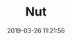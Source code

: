 ---
title: 'Nut'
date: '2019-03-26 11:21:56'
description: Nut
productcategory: Bolt, Nut, Screw etc.
maincategory: Hardware
background: '#e58e26'
image: '/assets/img/somun_render.jpg'
techimage: '/assets/img/somun_teknik_cizim.jpg'
specsimage: '/assets/img/somun_tablo_en.jpg'
product: true

---